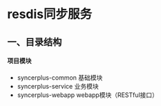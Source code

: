 # resdis同步服务
## 一、目录结构
#### 项目模块
* syncerplus-common  基础模块
* syncerplus-service 业务模块
* syncerplus-webapp  webapp模块（RESTful接口）
